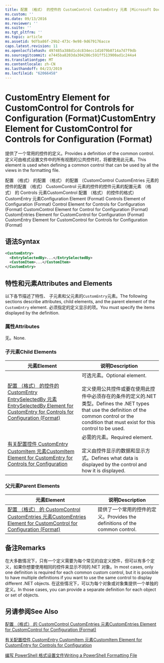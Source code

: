 ```yaml
---
title: 配置 （格式） 的控件的 CustomControl CustomEntry 元素 |Microsoft Docs
ms.custom: ''
ms.date: 09/13/2016
ms.reviewer: ''
ms.suite: ''
ms.tgt_pltfrm: ''
ms.topic: article
ms.assetid: 9dfba86f-29b2-473c-9e98-9d679176acce
caps.latest.revision: 11
ms.openlocfilehash: 497485a388d1cdc834ecc1d1079b0714a7d7f9db
ms.sourcegitcommit: e7445ba8203da304286c591ff513900ad1c244a4
ms.translationtype: MT
ms.contentlocale: zh-CN
ms.lasthandoff: 04/23/2019
ms.locfileid: "62066458"
---
```

# <a name="customentry-element-for-customcontrol-for-controls-for-configuration-format"></a><span data-ttu-id="3d0c1-102">CustomEntry Element for CustomControl for Controls for Configuration (Format)</span><span class="sxs-lookup"><span data-stu-id="3d0c1-102">CustomEntry Element for CustomControl for Controls for Configuration (Format)</span></span>

<span data-ttu-id="3d0c1-103">提供了一个常用的控件的定义。</span><span class="sxs-lookup"><span data-stu-id="3d0c1-103">Provides a definition of the common control.</span></span> <span data-ttu-id="3d0c1-104">定义可由格式设置文件中的所有视图的公共控件时，将都使用此元素。</span><span class="sxs-lookup"><span data-stu-id="3d0c1-104">This element is used when defining a common control that can be used by all the views in the formatting file.</span></span>

<span data-ttu-id="3d0c1-105">配置 （格式） 的配置 （格式） 的配置 （CustomControl CustomEntries 元素的控件的配置 （格式） CustomControl 元素的控件的控件元素的配置元素 （格式） 的 Controls 元素CustomControl 配置 （格式） 的控件的格式） CustomEntry 元素</span><span class="sxs-lookup"><span data-stu-id="3d0c1-105">Configuration Element (Format) Controls Element of Configuration (Format) Control Element for Controls for Configuration (Format) CustomControl Element for Control for Configuration (Format) CustomEntries Element for CustomControl for Configuration (Format) CustomEntry Element for CustomControl for Controls for Configuration (Format)</span></span>

## <a name="syntax"></a><span data-ttu-id="3d0c1-106">语法</span><span class="sxs-lookup"><span data-stu-id="3d0c1-106">Syntax</span></span>

```xml
<CustomEntry>
  <EntrySelectedBy>...</EntrySelectedBy>
  <CustomItem>...</CustomItem>
</CustomEntry>

```

## <a name="attributes-and-elements"></a><span data-ttu-id="3d0c1-107">特性和元素</span><span class="sxs-lookup"><span data-stu-id="3d0c1-107">Attributes and Elements</span></span>

<span data-ttu-id="3d0c1-108">以下各节描述了特性、 子元素和父元素的`CustomEntry`元素。</span><span class="sxs-lookup"><span data-stu-id="3d0c1-108">The following sections describe attributes, child elements, and the parent element of the `CustomEntry` element.</span></span> <span data-ttu-id="3d0c1-109">必须指定的定义显示的项。</span><span class="sxs-lookup"><span data-stu-id="3d0c1-109">You must specify the items displayed by the definition.</span></span>

### <a name="attributes"></a><span data-ttu-id="3d0c1-110">属性</span><span class="sxs-lookup"><span data-stu-id="3d0c1-110">Attributes</span></span>

<span data-ttu-id="3d0c1-111">无。</span><span class="sxs-lookup"><span data-stu-id="3d0c1-111">None.</span></span>

### <a name="child-elements"></a><span data-ttu-id="3d0c1-112">子元素</span><span class="sxs-lookup"><span data-stu-id="3d0c1-112">Child Elements</span></span>

|<span data-ttu-id="3d0c1-113">元素</span><span class="sxs-lookup"><span data-stu-id="3d0c1-113">Element</span></span>|<span data-ttu-id="3d0c1-114">说明</span><span class="sxs-lookup"><span data-stu-id="3d0c1-114">Description</span></span>|
|-------------|-----------------|
|[<span data-ttu-id="3d0c1-115">配置 （格式） 的控件的 CustomEntry EntrySelectedBy 元素</span><span class="sxs-lookup"><span data-stu-id="3d0c1-115">EntrySelectedBy Element for CustomEntry for Controls for Configuration (Format)</span></span>](./entryselectedby-element-for-customentry-for-controls-for-configuration-format.md)|<span data-ttu-id="3d0c1-116">可选元素。</span><span class="sxs-lookup"><span data-stu-id="3d0c1-116">Optional element.</span></span><br /><br /> <span data-ttu-id="3d0c1-117">定义使用公共控件或要在使用此控件中必须存在的条件的定义的.NET 类型。</span><span class="sxs-lookup"><span data-stu-id="3d0c1-117">Defines the .NET types that use the definition of the common control or the condition that must exist for this control to be used.</span></span>|
|[<span data-ttu-id="3d0c1-118">有关配置控件 CustomEntry CustomItem 元素</span><span class="sxs-lookup"><span data-stu-id="3d0c1-118">CustomItem Element for CustomEntry for Controls for Configuration</span></span>](./customitem-element-for-customentry-for-controls-for-configuration-format.md)|<span data-ttu-id="3d0c1-119">必需的元素。</span><span class="sxs-lookup"><span data-stu-id="3d0c1-119">Required element.</span></span><br /><br /> <span data-ttu-id="3d0c1-120">定义由控件显示的数据和显示方式。</span><span class="sxs-lookup"><span data-stu-id="3d0c1-120">Defines what data is displayed by the control and how it is displayed.</span></span>|

### <a name="parent-elements"></a><span data-ttu-id="3d0c1-121">父元素</span><span class="sxs-lookup"><span data-stu-id="3d0c1-121">Parent Elements</span></span>

|<span data-ttu-id="3d0c1-122">元素</span><span class="sxs-lookup"><span data-stu-id="3d0c1-122">Element</span></span>|<span data-ttu-id="3d0c1-123">说明</span><span class="sxs-lookup"><span data-stu-id="3d0c1-123">Description</span></span>|
|-------------|-----------------|
|[<span data-ttu-id="3d0c1-124">配置 （格式） 的 CustomControl CustomEntries 元素</span><span class="sxs-lookup"><span data-stu-id="3d0c1-124">CustomEntries Element for CustomControl for Configuration (Format)</span></span>](./customentries-element-for-customcontrol-for-controls-for-configuration-format.md)|<span data-ttu-id="3d0c1-125">提供了一个常用的控件的定义。</span><span class="sxs-lookup"><span data-stu-id="3d0c1-125">Provides the definitions of the common control.</span></span>|

## <a name="remarks"></a><span data-ttu-id="3d0c1-126">备注</span><span class="sxs-lookup"><span data-stu-id="3d0c1-126">Remarks</span></span>

<span data-ttu-id="3d0c1-127">在大多数情况下，只有一个定义需要为每个常见的自定义控件，但可以有多个定义，如果你想要使用相同的控件来显示不同的.NET 对象。</span><span class="sxs-lookup"><span data-stu-id="3d0c1-127">In most cases, only one definition is required for each common custom control, but it is possible to have multiple definitions if you want to use the same control to display different .NET objects.</span></span> <span data-ttu-id="3d0c1-128">在这些情况下，可以为每个对象或对象集提供一个单独的定义。</span><span class="sxs-lookup"><span data-stu-id="3d0c1-128">In those cases, you can provide a separate definition for each object or set of objects.</span></span>

## <a name="see-also"></a><span data-ttu-id="3d0c1-129">另请参阅</span><span class="sxs-lookup"><span data-stu-id="3d0c1-129">See Also</span></span>

[<span data-ttu-id="3d0c1-130">配置 （格式） 的 CustomControl CustomEntries 元素</span><span class="sxs-lookup"><span data-stu-id="3d0c1-130">CustomEntries Element for CustomControl for Configuration (Format)</span></span>](./customentries-element-for-customcontrol-for-controls-for-configuration-format.md)

[<span data-ttu-id="3d0c1-131">有关配置控件 CustomEntry CustomItem 元素</span><span class="sxs-lookup"><span data-stu-id="3d0c1-131">CustomItem Element for CustomEntry for Controls for Configuration</span></span>](./customitem-element-for-customentry-for-controls-for-configuration-format.md)

[<span data-ttu-id="3d0c1-132">编写 PowerShell 格式设置文件</span><span class="sxs-lookup"><span data-stu-id="3d0c1-132">Writing a PowerShell Formatting File</span></span>](./writing-a-powershell-formatting-file.md)
